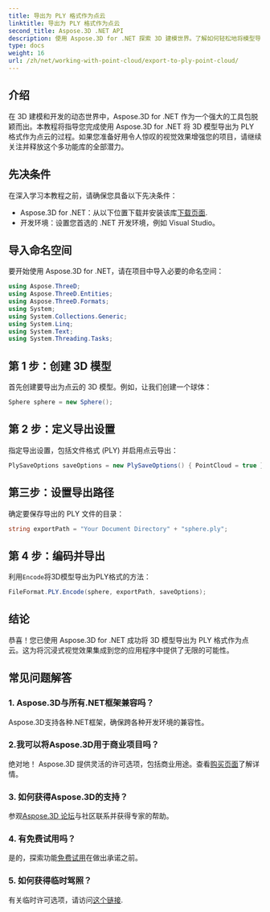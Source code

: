 ```yaml
---
title: 导出为 PLY 格式作为点云
linktitle: 导出为 PLY 格式作为点云
second_title: Aspose.3D .NET API
description: 使用 Aspose.3D for .NET 探索 3D 建模世界。了解如何轻松地将模型导出为 PLY 格式。通过令人惊叹的视觉效果提升您的项目。
type: docs
weight: 16
url: /zh/net/working-with-point-cloud/export-to-ply-point-cloud/
---
```

## 介绍
在 3D 建模和开发的动态世界中，Aspose.3D for .NET 作为一个强大的工具包脱颖而出。本教程将指导您完成使用 Aspose.3D for .NET 将 3D 模型导出为 PLY 格式作为点云的过程。如果您准备好用令人惊叹的视觉效果增强您的项目，请继续关注并释放这个多功能库的全部潜力。
## 先决条件
在深入学习本教程之前，请确保您具备以下先决条件：
-  Aspose.3D for .NET：从以下位置下载并安装该库[下载页面](https://releases.aspose.com/3d/net/).
- 开发环境：设置您首选的 .NET 开发环境，例如 Visual Studio。
## 导入命名空间
要开始使用 Aspose.3D for .NET，请在项目中导入必要的命名空间：
```csharp
using Aspose.ThreeD;
using Aspose.ThreeD.Entities;
using Aspose.ThreeD.Formats;
using System;
using System.Collections.Generic;
using System.Linq;
using System.Text;
using System.Threading.Tasks;
```
## 第 1 步：创建 3D 模型
首先创建要导出为点云的 3D 模型。例如，让我们创建一个球体：
```csharp
Sphere sphere = new Sphere();
```
## 第 2 步：定义导出设置
指定导出设置，包括文件格式 (PLY) 并启用点云导出：
```csharp
PlySaveOptions saveOptions = new PlySaveOptions() { PointCloud = true };
```
## 第三步：设置导出路径
确定要保存导出的 PLY 文件的目录：
```csharp
string exportPath = "Your Document Directory" + "sphere.ply";
```
## 第 4 步：编码并导出
利用`Encode`将3D模型导出为PLY格式的方法：
```csharp
FileFormat.PLY.Encode(sphere, exportPath, saveOptions);
```
## 结论
恭喜！您已使用 Aspose.3D for .NET 成功将 3D 模型导出为 PLY 格式作为点云。这为将沉浸式视觉效果集成到您的应用程序中提供了无限的可能性。

## 常见问题解答
### 1. Aspose.3D与所有.NET框架兼容吗？
Aspose.3D支持各种.NET框架，确保跨各种开发环境的兼容性。
### 2.我可以将Aspose.3D用于商业项目吗？
绝对地！ Aspose.3D 提供灵活的许可选项，包括商业用途。查看[购买页面](https://purchase.aspose.com/buy)了解详情。
### 3. 如何获得Aspose.3D的支持？
参观[Aspose.3D 论坛](https://forum.aspose.com/c/3d/18)与社区联系并获得专家的帮助。
### 4. 有免费试用吗？
是的，探索功能[免费试用](https://releases.aspose.com/)在做出承诺之前。
### 5. 如何获得临时驾照？
有关临时许可选项，请访问[这个链接](https://purchase.aspose.com/temporary-license/).